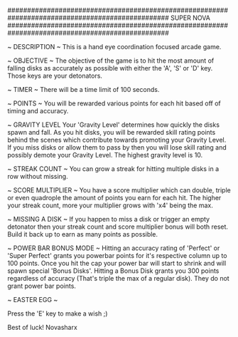 ################################################################################################# SUPER NOVA #################################################################################################

~ DESCRIPTION ~
This is a hand eye coordination focused arcade game.

~ OBJECTIVE ~
The objective of the game is to hit the most amount of falling disks as accurately as possible with either the 'A', 'S' or 'D' key. Those keys are your detonators.

~ TIMER ~
There will be a time limit of 100 seconds.

~ POINTS ~
You will be rewarded various points for each hit based off of timing and accuracy.

~ GRAVITY LEVEL
Your 'Gravity Level' determines how quickly the disks spawn and fall. As you hit disks, you will be rewarded skill rating points behind the scenes which contribute towards promoting your Gravity Level. If you miss disks or allow them to pass by then you will lose skill rating and possibly demote your Gravity Level. The highest gravity level is 10.

~ STREAK COUNT ~
You can grow a streak for hitting multiple disks in a row without missing.

~ SCORE MULTIPLIER ~
You have a score multiplier which can double, triple or even quadrople the amount of points you earn for each hit. The higher your streak count, more your multiplier grows with 'x4' being the max.

~ MISSING A DISK ~
If you happen to miss a disk or trigger an empty detonator then your streak count and score multiplier bonus will both reset. Build it back up to earn as many points as possible.

~ POWER BAR BONUS MODE ~
Hitting an accuracy rating of 'Perfect' or 'Super Perfect' grants you powerbar points for it's respective column up to 100 points. Once you hit the cap your power bar will start to shrink and will spawn special 'Bonus Disks'. Hitting a Bonus Disk grants you 300 points regardless of accuracy (That's triple the max of a regular disk). They do not grant power bar points.








~ EASTER EGG ~

Press the 'E' key to make a wish ;)




Best of luck!
Novasharx